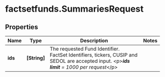 # factsetfunds.SummariesRequest

## Properties

Name | Type | Description | Notes
------------ | ------------- | ------------- | -------------
**ids** | **[String]** | The requested Fund Identifier. FactSet Identifiers, tickers, CUSIP and SEDOL are accepted input. &lt;p&gt;***ids limit** &#x3D;  1000 per request*&lt;/p&gt;  | 



